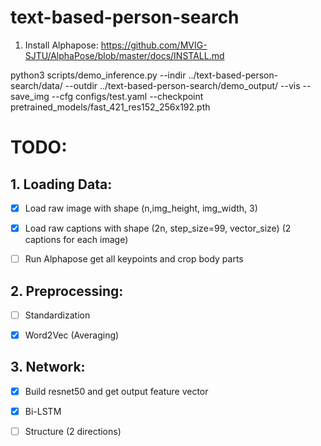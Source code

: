 # text-based-person-search

1. Install Alphapose:
https://github.com/MVIG-SJTU/AlphaPose/blob/master/docs/INSTALL.md



python3 scripts/demo_inference.py --indir ../text-based-person-search/data/ --outdir ../text-based-person-search/demo_output/ --vis --save_img --cfg configs/test.yaml --checkpoint pretrained_models/fast_421_res152_256x192.pth



# TODO:

## 1. Loading Data:

- [x] Load raw image with shape (n,img_height, img_width, 3)

- [X] Load raw captions with shape (2n, step_size=99, vector_size) (2 captions for each image)

- [ ] Run Alphapose get all keypoints and crop body parts


## 2. Preprocessing:

- [ ] Standardization
- [X] Word2Vec (Averaging)


## 3. Network:

- [x] Build resnet50 and get output feature vector

- [X] Bi-LSTM
- [ ] Structure (2 directions)
